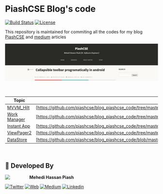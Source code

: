 # PiashCSE Blog's code

[![Build Status](https://travis-ci.org/skydoves/TheMovies2.svg?branch=master)](https://travis-ci.org/piashcse/blog_piashcse_code)
<a href="https://github.com/piashcse"><img alt="License" src="https://img.shields.io/static/v1?label=GitHub&message=piashcse&color=C51162"/></a>

This repository is maintained for commiting all the codes for my blog [PiashCSE](http://piashcse.blogspot.com/) and [medium](https://medium.com/@piashcse) articles <br>

<div align="center">
  <img src="https://github.com/piashcse/blog_piashcse_code/blob/master/screenshots/Screenshot 2022-04-20 at 1.38.59 AM.png" />
</div>
</br> </br>


| Topic | Code |
| ----- | ------ |
| [MVVM_Hilt](https://github.com/piashcse/blog_piashcse_code/tree/master/MVVM_Hilt) | [https://github.com/piashcse/blog_piashcse_code/tree/master/MVVM_Hilt] |
| [Work Manager](https://github.com/piashcse/blog_piashcse_code/tree/master/WorkManager) | [https://github.com/piashcse/blog_piashcse_code/tree/master/WorkManager] |
| [Instant App](https://github.com/piashcse/blog_piashcse_code/tree/master/Instant_app_demo) | [https://github.com/piashcse/blog_piashcse_code/tree/master/Instant_app_demo] |
| [ViewPager2](https://github.com/piashcse/blog_piashcse_code/tree/master/ViewPager2WithRvAdapter) | [https://github.com/piashcse/blog_piashcse_code/tree/master/ViewPager2WithRvAdapter |
| [DataStore](https://github.com/piashcse/blog_piashcse_code/blob/master/MVVM_Hilt/app/src/main/java/com/piashcse/experiment/mvvm_hilt/datasource/DataSource.kt) | [https://github.com/piashcse/blog_piashcse_code/blob/master/MVVM_Hilt/app/src/main/java/com/piashcse/experiment/mvvm_hilt/datasource/DataSource.kt] |
</br>

## 👨 Developed By

<a href="https://twitter.com/piashcse" target="_blank">
  <img src="https://avatars.githubusercontent.com/piashcse" width="80" align="left">
</a>

**Mehedi Hassan Piash**

[![Twitter](https://img.shields.io/badge/-twitter-grey?logo=twitter)](https://twitter.com/piashcse)
[![Web](https://img.shields.io/badge/-web-grey?logo=appveyor)](https://piashcse.github.io/)
[![Medium](https://img.shields.io/badge/-medium-grey?logo=medium)](https://medium.com/@piashcse)
[![Linkedin](https://img.shields.io/badge/-linkedin-grey?logo=linkedin)](https://www.linkedin.com/in/piashcse/)
